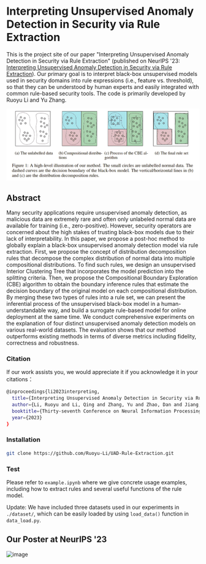 # Interpreting Unsupervised Anomaly Detection in Security via Rule Extraction

This is the project site of our paper "Interpreting Unsupervised Anomaly Detection in Security via Rule Extraction" (published on NeurIPS '23: [Interpreting Unsupervised Anomaly Detection in Security via Rule Extraction](https://openreview.net/forum?id=zfCNwRQ569)). Our primary goal is to interpret black-box unsupervised models used in security domains into rule expressions (i.e., feature vs. threshold), so that they can be understood by human experts and easily integrated with common rule-based security tools. The code is primarily developed by Ruoyu Li and Yu Zhang.

![image-20231226170630681](./Figure1.png)


## Abstract

Many security applications require unsupervised anomaly detection, as malicious data are extremely rare and often only unlabeled normal data are available for training (i.e., zero-positive). However, security operators are concerned about the high stakes of trusting black-box models due to their lack of interpretability. In this paper, we propose a post-hoc method to globally explain a black-box unsupervised anomaly detection model via rule extraction. First, we propose the concept of distribution decomposition rules that decompose the complex distribution of normal data into multiple compositional distributions. To find such rules, we design an unsupervised Interior Clustering Tree that incorporates the model prediction into the splitting criteria. Then, we propose the Compositional Boundary Exploration (CBE) algorithm to obtain the boundary inference rules that estimate the decision boundary of the original model on each compositional distribution. By merging these two types of rules into a rule set, we can present the inferential process of the unsupervised black-box model in a human-understandable way, and build a surrogate rule-based model for online deployment at the same time. 
We conduct comprehensive experiments on the explanation of four distinct unsupervised anomaly detection models on various real-world datasets. The evaluation shows that our method outperforms existing methods in terms of diverse metrics including fidelity, correctness and robustness.


### Citation

If our work assists you, we would appreciate it if you acknowledge it in your citations：
```bash
@inproceedings{li2023interpreting,
  title={Interpreting Unsupervised Anomaly Detection in Security via Rule Extraction},
  author={Li, Ruoyu and Li, Qing and Zhang, Yu and Zhao, Dan and Jiang, Yong and Yang, Yong},
  booktitle={Thirty-seventh Conference on Neural Information Processing Systems},
  year={2023}
}
```


### Installation

```bash
git clone https://github.com/Ruoyu-Li/UAD-Rule-Extraction.git
```

### Test

Please refer to ```example.ipynb``` where we give concrete usage examples, including how to extract rules and several useful functions of the rule model.

Update: We have included three datasets used in our experiments in ```./dataset/```, which can be easily loaded by using ```load_data()``` function in ```data_load.py```.

## Our Poster at NeurIPS '23

![image](./poster.png)